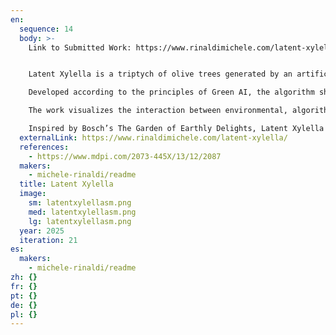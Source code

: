 ```yaml
---
en:
  sequence: 14
  body: >-
    Link to Submitted Work: https://www.rinaldimichele.com/latent-xylella/ 


    Latent Xylella is a triptych of olive trees generated by an artificial intelligence algorithm (GAN – Generative Adversarial Network), trained on over 10,000 photographs personally taken in the fields of Casarano, affected by Xylella fastidiosa, a bacterium that has decimated the centuries-old olive groves of Salento. The work explores AI’s ability to process memory, loss, and the transformation of the landscape.

    Developed according to the principles of Green AI, the algorithm shapes a landscape suspended between memory and loss. The images, emerging from the neural network's latent space, evoke an imaginary archive of what once was and perhaps will never be again: ghostly trees, like fading imprints. The triptych, a secular echo of the sacred, pays homage to the olive tree as a symbol of Apulian identity and resistance.

    The work visualizes the interaction between environmental, algorithmic, and emotional intelligence: human intelligence selects and curates the training images; artificial intelligence processes and transforms them; while emotional intelligence is activated in the viewer’s reception, recognizing in the ethereal forms the echoes of a collective identity at risk.

    Inspired by Bosch’s The Garden of Earthly Delights, Latent Xylella responds to the need to understand how artificial intelligences can collaborate with human sensitivity to preserve and re-narrate wounded places. Latent Xylella imagines new roots from what remains, in a land scarred but still capable of telling its story.
  externalLink: https://www.rinaldimichele.com/latent-xylella/
  references:
    - https://www.mdpi.com/2073-445X/13/12/2087
  makers:
    - michele-rinaldi/readme
  title: Latent Xylella
  image:
    sm: latentxylellasm.png
    med: latentxylellasm.png
    lg: latentxylellasm.png
  year: 2025
  iteration: 21
es:
  makers:
    - michele-rinaldi/readme
zh: {}
fr: {}
pt: {}
de: {}
pl: {}
---
```

